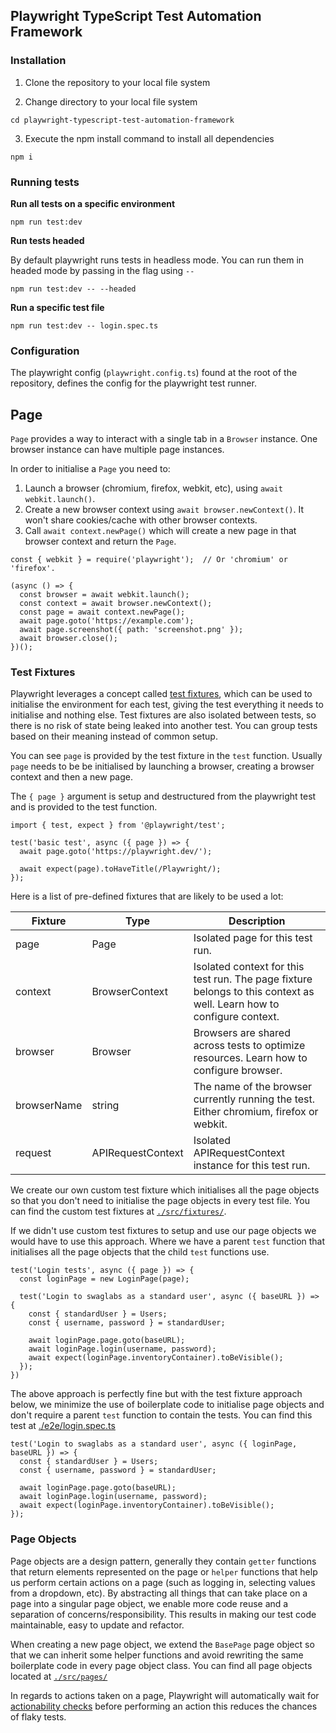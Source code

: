 ## Playwright TypeScript Test Automation Framework

### Installation

1. Clone the repository to your local file system

2. Change directory to your local file system

```
cd playwright-typescript-test-automation-framework
```

3. Execute the npm install command to install all dependencies

```
npm i
```

### Running tests

**Run all tests on a specific environment**

```
npm run test:dev
```

**Run tests headed**

By default playwright runs tests in headless mode. You can run them in headed mode by passing in the flag using `--`

```
npm run test:dev -- --headed
```

**Run a specific test file**

```
npm run test:dev -- login.spec.ts
```

### Configuration

The playwright config (`playwright.config.ts`) found at the root of the repository, defines the config for the playwright test runner.

## Page

`Page` provides a way to interact with a single tab in a `Browser` instance. One browser instance can have multiple page instances.

In order to initialise a `Page` you need to:

1. Launch a browser (chromium, firefox, webkit, etc), using `await webkit.launch()`.
2. Create a new browser context using `await browser.newContext()`. It won't share cookies/cache with other browser contexts.
3. Call `await context.newPage()` which will create a new page in that browser context and return the `Page`.

```
const { webkit } = require('playwright');  // Or 'chromium' or 'firefox'.

(async () => {
  const browser = await webkit.launch();
  const context = await browser.newContext();
  const page = await context.newPage();
  await page.goto('https://example.com');
  await page.screenshot({ path: 'screenshot.png' });
  await browser.close();
})();
```

### Test Fixtures

Playwright leverages a concept called [test fixtures](https://playwright.dev/docs/test-fixtures), which can be used to initialise the environment for each test, giving the test everything it needs to initialise and nothing else. Test fixtures are also isolated between tests, so there is no risk of state being leaked into another test. You can group tests based on their meaning instead of common setup.

You can see `page` is provided by the test fixture in the `test` function. Usually `page` needs to be be initialised by launching a browser, creating a browser context and then a new page.

The `{ page }` argument is setup and destructured from the playwright test and is provided to the test function.

```
import { test, expect } from '@playwright/test';

test('basic test', async ({ page }) => {
  await page.goto('https://playwright.dev/');

  await expect(page).toHaveTitle(/Playwright/);
});
```

Here is a list of pre-defined fixtures that are likely to be used a lot:

| Fixture     | Type              | Description                                                                                                           |
| ----------- | ----------------- | --------------------------------------------------------------------------------------------------------------------- |
| page        | Page              | Isolated page for this test run.                                                                                      |
| context     | BrowserContext    | Isolated context for this test run. The page fixture belongs to this context as well. Learn how to configure context. |
| browser     | Browser           | Browsers are shared across tests to optimize resources. Learn how to configure browser.                               |
| browserName | string            | The name of the browser currently running the test. Either chromium, firefox or webkit.                               |
| request     | APIRequestContext | Isolated APIRequestContext instance for this test run.                                                                |

We create our own custom test fixture which initialises all the page objects so that you don't need to initialise the page objects in every test file.
You can find the custom test fixtures at [`./src/fixtures/`](\src\fixtures\test-fixtures.ts).

If we didn't use custom test fixtures to setup and use our page objects we would have to use this approach. Where we have a parent `test` function that initialises all the page objects that the child `test` functions use.

```
test('Login tests', async ({ page }) => {
  const loginPage = new LoginPage(page);

  test('Login to swaglabs as a standard user', async ({ baseURL }) => {
    const { standardUser } = Users;
    const { username, password } = standardUser;

    await loginPage.page.goto(baseURL);
    await loginPage.login(username, password);
    await expect(loginPage.inventoryContainer).toBeVisible();
  });
})
```

The above approach is perfectly fine but with the test fixture approach below, we minimize the use of boilerplate code to initialise page objects and don't require a parent `test` function to contain the tests. You can find this test at [./e2e/login.spec.ts](./e2e/login.spec.ts)

```
test('Login to swaglabs as a standard user', async ({ loginPage, baseURL }) => {
  const { standardUser } = Users;
  const { username, password } = standardUser;

  await loginPage.page.goto(baseURL);
  await loginPage.login(username, password);
  await expect(loginPage.inventoryContainer).toBeVisible();
});
```

### Page Objects

Page objects are a design pattern, generally they contain `getter` functions that return elements represented on the page or `helper` functions that help us perform certain actions on a page (such as logging in, selecting values from a dropdown, etc). By abstracting all things that can take place on a page into a singular page object, we enable more code reuse and a separation of concerns/responsibility. This results in making our test code maintainable, easy to update and refactor.

When creating a new page object, we extend the `BasePage` page object so that we can inherit some helper functions and avoid rewriting the same boilerplate code in every page object class. You can find all page objects located at [`./src/pages/`](./src/pages/)

In regards to actions taken on a page, Playwright will automatically wait for [actionability checks](https://playwright.dev/docs/actionability) before performing an action this reduces the chances of flaky tests.
